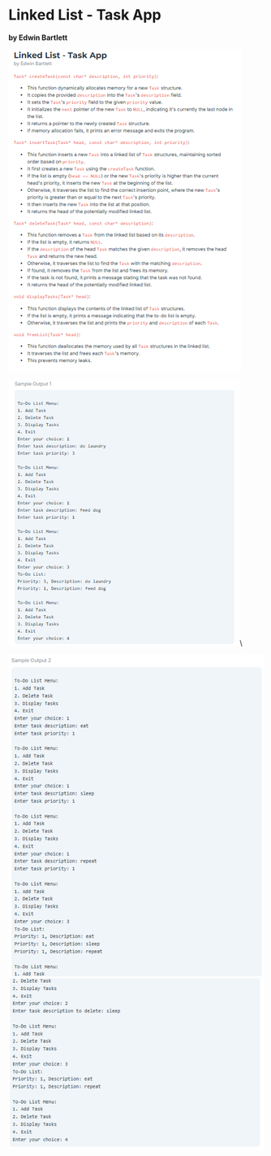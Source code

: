 # Linked List - Task App  
**by Edwin Bartlett**  

![Task App Description](Images/TaskAppImage.png)

![Sample Output1](Images/SampleOutput1.png)\

![Sample Output2](Images/SampleOutput2.png)
![Sample Output2 Continuation](Images/SampleOutput2Cont.png)